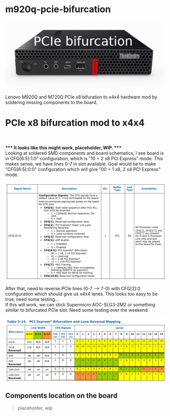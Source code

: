 # m920q-pcie-bifurcation

![](https://github.com/badger707/m920q-pcie-bifurcation/blob/main/pictures/lenovo_tiny_bif.jpeg)

Lenovo M920Q and M720Q PCIe x8 bifuration to x4x4 hardware mod by soldering missing components to the board.

# PCIe x8 bifurcation mod to x4x4 <br><br>
<b> *** It looks like this might work, placeholder, WIP. ***</b><br>
Looking at soldered SMD components and board schematics, I see board is in CFG[6:5]:1:0" configuration, which is "10 = 2 x8 PCI Express" mode.
This makes sense, we have lines 0-7 in slot available. Goal would be to make "CFG[6:5]:0:0" configuration which will give "00 = 1 x8, 2 x4 PCI Express" mode. <br><br>
![](https://github.com/badger707/m920q-pcie-bifurcation/blob/main/pictures/bifurcation_table1.jpeg)
<br><br>
After that, need to reverse PCIe lines (0-7 --> 7-0) with CFG[2]:0 configuration which should give us x4x4 lanes. This looks too easy to be true, need some testing...<br>
If this will work, we can stick Supermicro AOC-SLG3-2M2 or something similar to bifurcated PCIe slot. Need some testing over the weekend.<br><br>
![](https://github.com/badger707/m920q-pcie-bifurcation/blob/main/pictures/bifurcation_map2.jpg)

## Components location on the board
> placeholder, wip

